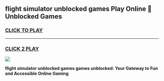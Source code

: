 
## flight simulator unblocked games Play Online 👋 Unblocked Games
<h3>
<a href="https://premium.freeplayer.one?title=flight_simulator_unblocked_games&ref=19F">CLICK TO PLAY</a></h3>
<hr>

<h3>
<a href="https://premium.freeplayer.one?title=flight_simulator_unblocked_games&ref=19F">CLICK 2 PLAY</a>
  
</h3>

<a href="https://premium.freeplayer.one?title=flight_simulator_unblocked_games&ref=19F"><img src="https://clearcache.store/games.png"></a>


**flight simulator unblocked games games unblocked: Your Gateway to Fun and Accessible Online Gaming**
